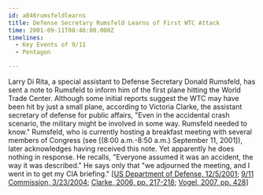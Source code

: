 ```yaml
---
id: a846rumsfeldlearns
title: Defense Secretary Rumsfeld Learns of First WTC Attack
time: 2001-09-11T08:46:00.000Z
timelines:
  - Key Events of 9/11
  - Pentagon

---
```


<!--
![Larry Di Rita.](https://i2.wp.com/cdn.historycommons.org/images/events/931_larry_di_rita_2050081722-15378.jpg)
Larry Di Rita.
*[Source: US Department of Defense]*
-->

Larry Di Rita, a special assistant to Defense Secretary Donald Rumsfeld, has sent a note to Rumsfeld to inform him of the first plane hitting the World Trade Center. Although some initial reports suggest the WTC may have been hit by just a small plane, according to Victoria Clarke, the assistant secretary of defense for public affairs, "Even in the accidental crash scenario, the military might be involved in some way. Rumsfeld needed to know." Rumsfeld, who is currently hosting a breakfast meeting with several members of Congress (see [(8:00 a.m.-8:50 a.m.) September 11, 2001]), later acknowledges having received this note. Yet apparently he does nothing in response. He recalls, "Everyone assumed it was an accident, the way it was described." He says only that "we adjourned the meeting, and I went in to get my CIA briefing." [[US Department of Defense, 12/5/2001][1]; [9/11 Commission, 3/23/2004][2]; [Clarke, 2006, pp. 217-218][3]; [Vogel, 2007, pp. 428][4]]

[1]: https://archive.defense.gov/Transcripts/Transcript.aspx?TranscriptID=2603
[2]: http://www.washingtonpost.com/wp-dyn/articles/A17798-2004Mar23.html
[3]: https://www.amazon.com/exec/obidos/ASIN/0743271165/centerforcoop-20/
[4]: https://www.amazon.com/exec/obidos/ASIN/1400063035/centerforcoop-20/
